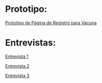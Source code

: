 # Prototipo:
[Prototipo de Página de Registro para Vacuna](https://cdn.rawgit.com/ADSI-ITAM-2021/Sonrisa/main/SegundoEntregable/PrototipoMedio/login.html)

# Entrevistas:

[Entrevista 1](https://drive.google.com/file/d/1exGTYxYgYTRa8DcSs5M4eOSZtcjwi9kA/view?usp=sharing)


[Entrevista 2](https://youtu.be/Z-5rwW-won0)


[Entrevista 3](https://youtu.be/2eKuVPG4kTM)
